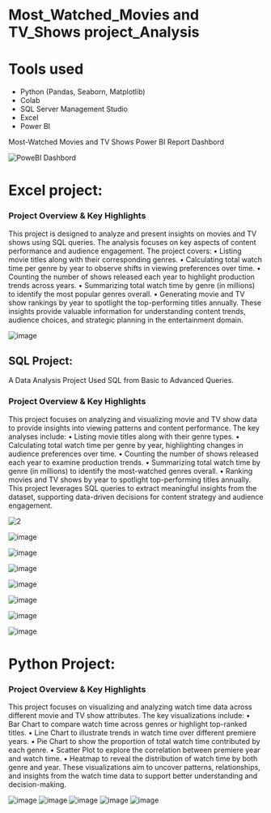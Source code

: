 # Most_Watched_Movies and TV_Shows project_Analysis
# Tools used 
* Python (Pandas, Seaborn, Matplotlib)
* Colab
* SQL Server Management Studio
* Excel
* Power BI

Most-Watched Movies and TV Shows Power BI Report Dashbord

![PoweBI Dashbord](https://github.com/user-attachments/assets/b7709b46-2abf-4adc-a33c-df991663ed5f)

# Excel project: 
### Project Overview & Key Highlights
This project is designed to analyze and present insights on movies and TV shows using SQL queries. The analysis focuses on key aspects of content performance and audience engagement. The project covers:
•	Listing movie titles along with their corresponding genres.
•	Calculating total watch time per genre by year to observe shifts in viewing preferences over time.
•	Counting the number of shows released each year to highlight production trends across years.
•	Summarizing total watch time by genre (in millions) to identify the most popular genres overall.
•	Generating movie and TV show rankings by year to spotlight the top-performing titles annually.
These insights provide valuable information for understanding content trends, audience choices, and strategic planning in the entertainment domain.

![image](https://github.com/user-attachments/assets/846879cd-b20b-4d8d-a3fe-0f7e35c2b9d8)


## SQL Project:
 A Data Analysis Project Used SQL from Basic to Advanced Queries.
### Project Overview & Key Highlights
This project focuses on analyzing and visualizing movie and TV show data to provide insights into viewing patterns and content performance. The key analyses include:
•	Listing movie titles along with their genre types.
•	Calculating total watch time per genre by year, highlighting changes in audience preferences over time.
•	Counting the number of shows released each year to examine production trends.
•	Summarizing total watch time by genre (in millions) to identify the most-watched genres overall.
•	Ranking movies and TV shows by year to spotlight top-performing titles annually.
This project leverages SQL queries to extract meaningful insights from the dataset, supporting data-driven decisions for content strategy and audience engagement.


![2](https://github.com/user-attachments/assets/8588410b-2a77-4da2-8599-b37c4cba9f5e)

![image](https://github.com/user-attachments/assets/d38a60b4-1978-4607-a845-851576cd1386)

![image](https://github.com/user-attachments/assets/ad4b8599-1d8e-49d6-be3c-e36d7232b924)

![image](https://github.com/user-attachments/assets/9e172642-140e-4e49-ae9c-a64ed81a4e51)

![image](https://github.com/user-attachments/assets/788fb630-6ced-46af-b61e-29cfd9b8de11)

![image](https://github.com/user-attachments/assets/3ff5f80f-65ad-4c8e-b303-184405683b67)

![image](https://github.com/user-attachments/assets/3bad52c1-d06e-4805-bfee-a64c5fd295c0)

![image](https://github.com/user-attachments/assets/3559037d-c007-4fe0-b630-eb783b0dc67b)



# Python Project: 
### Project Overview & Key Highlights
This project focuses on visualizing and analyzing watch time data across different movie and TV show attributes. The key visualizations include:
•	Bar Chart to compare watch time across genres or highlight top-ranked titles.
•	Line Chart to illustrate trends in watch time over different premiere years.
•	Pie Chart to show the proportion of total watch time contributed by each genre.
•	Scatter Plot to explore the correlation between premiere year and watch time.
•	Heatmap to reveal the distribution of watch time by both genre and year.
These visualizations aim to uncover patterns, relationships, and insights from the watch time data to support better understanding and decision-making.


![image](https://github.com/user-attachments/assets/83a668a8-9d8f-46dd-8118-1af01b34f8d8)
![image](https://github.com/user-attachments/assets/80e51e4d-1720-419c-9501-40b9a660232a)
![image](https://github.com/user-attachments/assets/278242a1-28e6-484e-9882-7358f3c2a3de)
![image](https://github.com/user-attachments/assets/75951ed9-d7a9-4c36-91bb-8905c8637f99)
![image](https://github.com/user-attachments/assets/29aa369f-b8dd-4be5-83e9-042fb6480cfa)





